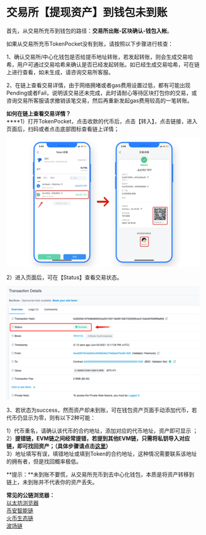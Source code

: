# 交易所【提现资产】到钱包未到账

首先，从交易所充币到钱包的路径：**交易所出账-区块确认-钱包入帐**。

如果从交易所充币TokenPocket没有到账，请按照以下步骤进行核查：

1、确认交易所/中心化钱包是否给提币地址转账，若发起转账，则会生成交易哈希，用户可通过交易哈希来确认是否已经发起转账。如已经生成交易哈希，可在链上进行查看，如未生成，请咨询交易所客服。

2、在链上查看交易详情，由于网络拥堵或者gas费用设置过低，都有可能出现Pending或者Fail，说明该交易还未完成，此时请耐心等待区块打包你的交易，或咨询交易所客服请求撤销该笔交易，然后再重新发起gas费用较高的一笔转账。

**如何在链上查看交易详情？**\
****1）打开TokenPocket，点击收款的代币后，点击【转入】，点击链接，进入页面后，扫码或者点击底部图标查看链上详情；

![](../.gitbook/assets/钱包【充值资产】到交易所未到账.png)

2）进入页面后，可在【Status】查看交易状态。

![](<../.gitbook/assets/image (5).png>)

3、若状态为success，然而资产却未到账，可在钱包资产页面手动添加代币，若代币仍显示为零，则有以下2种可能：

1）代币重名，请确认该代币的合约地址，添加对应的代币地址，资产即可显示 ；\
2）**提错链，EVM链之间经常提错，若提到其他EVM链，只需将私钥导入对应链，即可找回资产；（具体步骤请点击**[**这里**](https://tp-lab.tokenpocket.pro/AssetsFind/index.html?locale=zh#/)**）**\
3）地址填写有误，填错地址或填到Token的合约地址，这种情况需要联系该地址的拥有者，但是找回概率极低。

**提示：**未到账不要慌，从交易所充币到去中心化钱包，本质是将资产转移到链上，未到账并不代表你的资产丢失。

**常见的公链浏览器：**\
[以太坊浏览器](https://cn.etherscan.com)\
[币安智能链](https://bscscan.com)\
[火币生态链](https://hecoinfo.com)\
[波场链](https://tronscan.io/#/)

